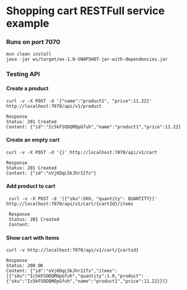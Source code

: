# Shopping cart RESTFull service example


### Runs on port 7070

    mvn clean install
    java -jar ws/target/ws-1.0-SNAPSHOT-jar-with-dependencies.jar

### Testing API

#### Create a product

    curl -v -X POST -d '{"name":"product1", "price":11.22}' http://localhost:7070/api/v1/product

    Response
    Status: 201 Created
    Content: {"id":"Ic5kFSODQMOpGfuh","name":"product1","price":11.22}

#### Create an empty cart

    curl -v -X POST -d '{}' http://localhost:7070/api/v1/cart

    Response
    Status: 201 Created
    Content: {"id":"oVjKDqL5kJhr1Ifs"}

#### Add product to cart

     curl -v -X POST -d '[{"sku":SKU, "quantity": QUANTITY}]' http://localhost:7070/api/v1/cart/{cartId}/items

     Response
     Status: 201 Created
     Content:

#### Show cart with items

    curl -v http://localhost:7070/api/v1/cart/{cartid}

    Response
    Status: 200 OK
    Content: {"id":"oVjKDqL5kJhr1Ifs","items":[{"sku":"Ic5kFSODQMOpGfuh","quantity":1.0,"product":{"sku":"Ic5kFSODQMOpGfuh","name":"product1","price":11.22}}]}